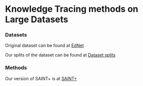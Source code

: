# Knowledge Tracing methods on Large Datasets

### Datasets

Original dataset can be found at [EdNet](https://github.com/riiid/ednet)

Our splits of the dataset can be found at [Dataset splits](https://drive.google.com/drive/folders/1Dnbss43YKnnX9cvdquMvFgGptBjgMYMQ?usp=share_link)

### Methods

Our version of SAINT+ is at [SAINT+](https://drive.google.com/drive/folders/1pNraLt8VlH_8CcZ1OuSAYhUsVuBAbNTi?usp=share_link)
